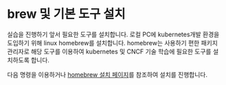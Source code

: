 # brew 및 기본 도구 설치

실습을 진행하기 앞서 필요한 도구를 설치합니다. 로컬 PC에 kubernetes개발 환경을 도입하기 위해 linux homebrew를 설치합니다. homebrew는 사용하기 편한 패키지 관리자로 해당 도구를 이용하여 kubernetes 및 CNCF 기술 학습에 필요한 도구를 설치하도록 합니다. 

다음 명령을 이용하거나 [homebrew 설치 페이지](https://brew.sh/)를 참조하여 설치를 진행합니다. 